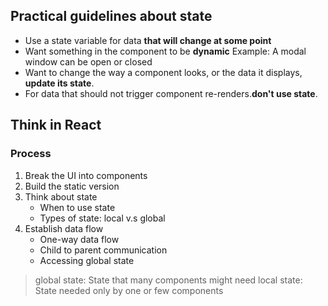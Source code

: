 ## Practical guidelines about state

- Use a state variable for data **that will change at some point**
- Want something in the component to be **dynamic**
  Example: A modal window can be open or closed
- Want to change the way a component looks, or the data it displays, **update its state**.
- For data that should not trigger component re-renders.**don't use state**.

## Think in React

### Process

1. Break the UI into components
2. Build the static version
3. Think about state
   - When to use state
   - Types of state: local v.s global
4. Establish data flow
   - One-way data flow
   - Child to parent communication
   - Accessing global state

> global state: State that many components might need
> local state: State needed only by one or few components
